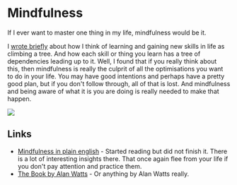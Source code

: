 # Mindfulness
If I ever want to master one thing in my life, mindfulness would be it.

I [wrote briefly](https://medium.com/@NikitaVoloboev/the-root-of-it-all-9b6ab6a77e1d) about how I think of learning and gaining new skills in life as climbing a tree. And how each skill or thing you learn has a tree of dependencies leading up to it. Well, I found that if you really think about this, then mindfulness is really the culprit of all the optimisations you want to do in your life. You may have good intentions and perhaps have a pretty good plan, but if you don't follow through, all of that is lost. And mindfulness and being aware of what it is you are doing is really needed to make that happen.

![](https://i.redd.it/5ke1r9et38601.jpg)

## Links
- [Mindfulness in plain english](http://misc.equanimity.info/downloads/mindfulness_in_plain_english.pdf) - Started reading but did not finish it. There is a lot of interesting insights there. That once again flee from your life if you don't pay attention and practice them.
- [The Book by Alan Watts](http://www.freespiritualebooks.com/uploads/5/0/5/8/50589505/the-book-on-the-taboo-against-knowing-who-you-are-by-alan-watts.pdf) - Or anything by Alan Watts really.